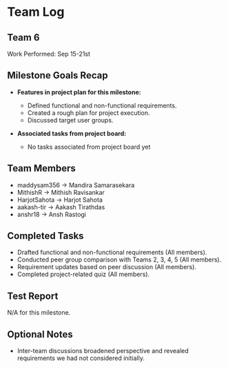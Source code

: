 # Team Log

## Team 6

Work Performed: Sep 15-21st

## Milestone Goals Recap

- **Features in project plan for this milestone:**

  - Defined functional and non-functional requirements.
  - Created a rough plan for project execution.
  - Discussed target user groups.

- **Associated tasks from project board:**
  - No tasks associated from project board yet

## Team Members

- maddysam356 → Mandira Samarasekara
- MithishR → Mithish Ravisankar
- HarjotSahota → Harjot Sahota
- aakash-tir → Aakash Tirathdas
- anshr18 -> Ansh Rastogi

## Completed Tasks

- Drafted functional and non-functional requirements (All members).
- Conducted peer group comparison with Teams 2, 3, 4, 5 (All members).
- Requirement updates based on peer discussion (All members).
- Completed project-related quiz (All members).

## Test Report

N/A for this milestone.

## Optional Notes

- Inter-team discussions broadened perspective and revealed requirements we had not considered initially.
